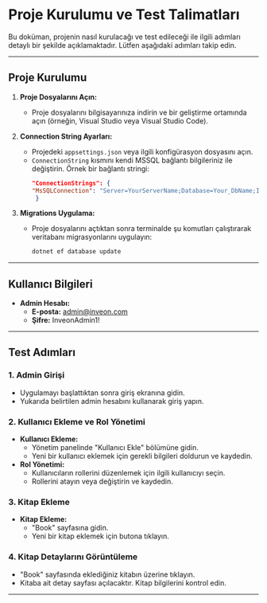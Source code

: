 # Proje Kurulumu ve Test Talimatları

Bu doküman, projenin nasıl kurulacağı ve test edileceği ile ilgili adımları detaylı bir şekilde açıklamaktadır. Lütfen aşağıdaki adımları takip edin.

---

## Proje Kurulumu

1. **Proje Dosyalarını Açın:**
   - Proje dosyalarını bilgisayarınıza indirin ve bir geliştirme ortamında açın (örneğin, Visual Studio veya Visual Studio Code).

2. **Connection String Ayarları:**
   - Projedeki `appsettings.json` veya ilgili konfigürasyon dosyasını açın.
   - `ConnectionString` kısmını kendi MSSQL bağlantı bilgileriniz ile değiştirin. Örnek bir bağlantı stringi:
     ```json
     "ConnectionStrings": {
     "MsSQLConnection": "Server=YourServerName;Database=Your_DbName;Integrated Security=True;TrustServerCertificate=True;"
      }
     ```

3. **Migrations Uygulama:**
   - Proje dosyalarını açtıktan sonra terminalde şu komutları çalıştırarak veritabanı migrasyonlarını uygulayın:
     ```bash
     dotnet ef database update
     ```

---

## Kullanıcı Bilgileri

- **Admin Hesabı:**
  - **E-posta:** admin@inveon.com
  - **Şifre:** InveonAdmin1!

---

## Test Adımları

### 1. Admin Girişi
   - Uygulamayı başlattıktan sonra giriş ekranına gidin.
   - Yukarıda belirtilen admin hesabını kullanarak giriş yapın.

### 2. Kullanıcı Ekleme ve Rol Yönetimi
   - **Kullanıcı Ekleme:**
     - Yönetim panelinde "Kullanıcı Ekle" bölümüne gidin.
     - Yeni bir kullanıcı eklemek için gerekli bilgileri doldurun ve kaydedin.
   - **Rol Yönetimi:**
     - Kullanıcıların rollerini düzenlemek için ilgili kullanıcıyı seçin.
     - Rollerini atayın veya değiştirin ve kaydedin.

### 3. Kitap Ekleme
   - **Kitap Ekleme:**
     - "Book" sayfasına gidin.
     - Yeni bir kitap eklemek için butona tıklayın.

### 4. Kitap Detaylarını Görüntüleme
   - "Book" sayfasında eklediğiniz kitabın üzerine tıklayın.
   - Kitaba ait detay sayfası açılacaktır. Kitap bilgilerini kontrol edin.

---



